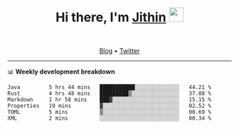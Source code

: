 <h1 align="center">Hi there, I'm <a href="https://jithset.github.io/" target="_blank">Jithin</a> <img
src="https://github.com/blackcater/blackcater/raw/main/images/Hi.gif" height="32" /></h1>

<br />

<p align="center">
  <a href="https://jithset.github.io">Blog</a> •
  <a href="https://twitter.com/jithset">Twitter</a>
</p>

---

📊 **Weekly development breakdown**

<!--START_SECTION:waka-->

```text
Java         5 hrs 44 mins   ███████████░░░░░░░░░░░░░░   44.21 %
Rust         4 hrs 48 mins   █████████▒░░░░░░░░░░░░░░░   37.08 %
Markdown     1 hr 58 mins    ███▓░░░░░░░░░░░░░░░░░░░░░   15.15 %
Properties   19 mins         ▓░░░░░░░░░░░░░░░░░░░░░░░░   02.52 %
TOML         5 mins          ▒░░░░░░░░░░░░░░░░░░░░░░░░   00.69 %
XML          2 mins          ░░░░░░░░░░░░░░░░░░░░░░░░░   00.34 %
```

<!--END_SECTION:waka-->

